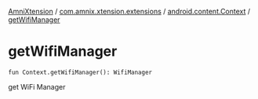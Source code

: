 [AmniXtension](../../index.md) / [com.amnix.xtension.extensions](../index.md) / [android.content.Context](index.md) / [getWifiManager](./get-wifi-manager.md)

# getWifiManager

`fun Context.getWifiManager(): WifiManager`

get WiFi Manager


